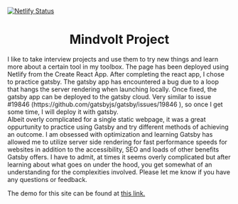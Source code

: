 [![Netlify Status](https://api.netlify.com/api/v1/badges/fe0bdf13-2ea7-49ab-b1fe-3173c54bdbb7/deploy-status)](https://app.netlify.com/sites/mindvolt-psd-project/deploys)

<h1 align="center">
  Mindvolt Project
</h1>
<p>
I like to take interview projects and use them to try new things and learn more about a certain tool in my toolbox. The page has been deployed using Netlify from the Create React App. After completing the react app, I chose to practice gatsby. The gatsby app has encountered a bug due to a loop that hangs the server rendering when launching locally. Once fixed, the gatsby app can be deployed to the gatsby cloud. Very similar to issue #19846 (https://github.com/gatsbyjs/gatsby/issues/19846 ), so once I get some time, I will deploy it with gatsby.
<br/>
Albeit overly complicated for a single static webpage, it was a great oppurtunity to practice using Gatsby and try different methods of achieving an outcome. I am obsessed with optimization and learning Gatsby has allowed me to utilize server side rendering for fast performance speeds for websites in addition to the accessibility, SEO and loads of other benefits Gatsby offers. I have to admit, at times it seems overly complicated but after learning about what goes on under the hood, you get somewhat of an understanding for the complexities involved. Please let me know if you have any questions or feedback.
</p>

<p>The demo for this site can be found at 
    <a href="https://mindvolt-psd-project.netlify.app" target="_blank" >
    this link.
    </a>
</p>



